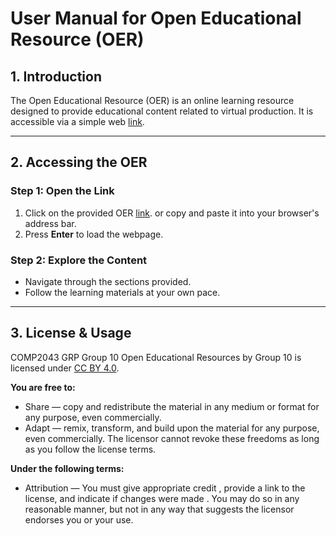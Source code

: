 # User Manual for Open Educational Resource (OER)

## 1. Introduction
The Open Educational Resource (OER) is an online learning resource designed to provide educational content related to virtual production. It is accessible via a simple web [link](https://gektec.github.io/G10/index.html).

---

## 2. Accessing the OER
### **Step 1: Open the Link**
1. Click on the provided OER [link](https://gektec.github.io/G10/index.html). or copy and paste it into your browser's address bar.
2. Press **Enter** to load the webpage.

### **Step 2: Explore the Content**
- Navigate through the sections provided.
- Follow the learning materials at your own pace.

---

## 3. License & Usage
COMP2043 GRP Group 10 Open Educational Resources by Group 10 is licensed under [CC BY 4.0](https://creativecommons.org/licenses/by/4.0/).

**You are free to:**
- Share — copy and redistribute the material in any medium or format for any purpose, even commercially.
- Adapt — remix, transform, and build upon the material for any purpose, even commercially.
The licensor cannot revoke these freedoms as long as you follow the license terms.

**Under the following terms:**
- Attribution — You must give appropriate credit , provide a link to the license, and indicate if changes were made . You may do so in any reasonable manner, but not in any way that suggests the licensor endorses you or your use.